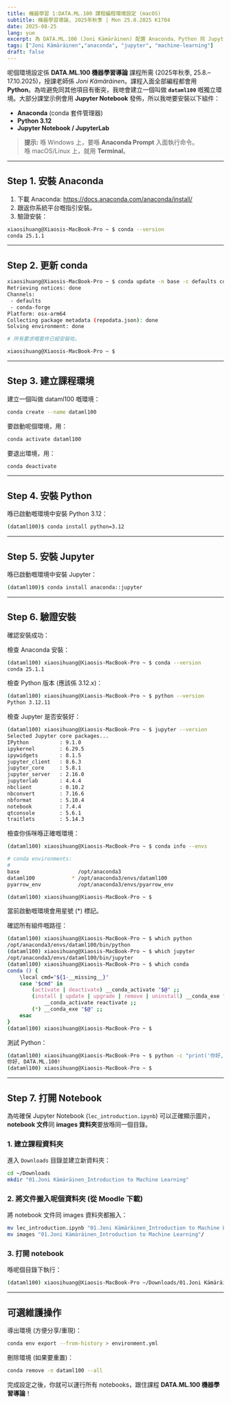```yaml
---
title: 機器學習 1:DATA.ML.100 課程編程環境設定 (macOS)
subtitle: 機器學習導論, 2025年秋季 | Mon 25.8.2025 K1704
date: 2025-08-25
lang: yue
excerpt: 為 DATA.ML.100 (Joni Kämäräinen) 配置 Anaconda、Python 同 Jupyter 嘅逐步說明。
tags: ["Joni Kämäräinen","anaconda", "jupyter", "machine-learning"]
draft: false
---
```


呢個環境設定係 **DATA.ML.100 機器學習導論** 課程所需 (2025年秋季, 25.8.–17.10.2025)，授課老師係 *Joni Kämäräinen*。課程入面全部編程都會用 **Python**。為咗避免同其他項目有衝突，我哋會建立一個叫做 **`dataml100`** 嘅獨立環境。大部分課堂示例會用 **Jupyter Notebook** 發佈，所以我哋要安裝以下組件：

- **Anaconda** (conda 套件管理器)  
- **Python 3.12**  
- **Jupyter Notebook / JupyterLab**

> **提示:** 喺 Windows 上，要喺 **Anaconda Prompt** 入面執行命令。  
> 喺 macOS/Linux 上，就用 **Terminal**。

---


## Step 1. 安裝 Anaconda

1. 下載 Anaconda: <https://docs.anaconda.com/anaconda/install/>
2. 跟返你系統平台嘅指引安裝。
3. 驗證安裝：

```bash
xiaosihuang@Xiaosis-MacBook-Pro ~ $ conda --version
conda 25.1.1
```

---

## Step 2. 更新 conda

```bash
xiaosihuang@Xiaosis-MacBook-Pro ~ $ conda update -n base -c defaults conda
Retrieving notices: done
Channels:
 - defaults
 - conda-forge
Platform: osx-arm64
Collecting package metadata (repodata.json): done
Solving environment: done

# 所有要求嘅套件已經安裝咗。

xiaosihuang@Xiaosis-MacBook-Pro ~ $ 
```

---

## Step 3. 建立課程環境

建立一個叫做 dataml100 嘅環境：

```bash
conda create --name dataml100
```

要啟動呢個環境，用：

```bash
conda activate dataml100
```

要退出環境，用：
```bash
conda deactivate
```
---

## Step 4. 安裝 Python

喺已啟動嘅環境中安裝 Python 3.12：
```bash
(dataml100)$ conda install python=3.12
```

---

## Step 5. 安裝 Jupyter

喺已啟動嘅環境中安裝 Jupyter：

```bash
(dataml100)$ conda install anaconda::jupyter
```
---


## Step 6. 驗證安裝

確認安裝成功：

檢查 Anaconda 安裝：
```bash
(dataml100) xiaosihuang@Xiaosis-MacBook-Pro ~ $ conda --version
conda 25.1.1

```

檢查 Python 版本 (應該係 3.12.x)：
```bash
(dataml100) xiaosihuang@Xiaosis-MacBook-Pro ~ $ python --version
Python 3.12.11
```

檢查 Jupyter 是否安裝好：
```bash
(dataml100) xiaosihuang@Xiaosis-MacBook-Pro ~ $ jupyter --version
Selected Jupyter core packages...
IPython          : 9.1.0
ipykernel        : 6.29.5
ipywidgets       : 8.1.5
jupyter_client   : 8.6.3
jupyter_core     : 5.8.1
jupyter_server   : 2.16.0
jupyterlab       : 4.4.4
nbclient         : 0.10.2
nbconvert        : 7.16.6
nbformat         : 5.10.4
notebook         : 7.4.4
qtconsole        : 5.6.1
traitlets        : 5.14.3
```

檢查你係咪喺正確嘅環境：
```bash
(dataml100) xiaosihuang@Xiaosis-MacBook-Pro ~ $ conda info --envs

# conda environments:
#
base                   /opt/anaconda3
dataml100            * /opt/anaconda3/envs/dataml100 
pyarrow_env            /opt/anaconda3/envs/pyarrow_env

(dataml100) xiaosihuang@Xiaosis-MacBook-Pro ~ $ 
```
當前啟動嘅環境會用星號 (*) 標記。


確認所有組件嘅路徑：
```bash
(dataml100) xiaosihuang@Xiaosis-MacBook-Pro ~ $ which python
/opt/anaconda3/envs/dataml100/bin/python
(dataml100) xiaosihuang@Xiaosis-MacBook-Pro ~ $ which jupyter
/opt/anaconda3/envs/dataml100/bin/jupyter
(dataml100) xiaosihuang@Xiaosis-MacBook-Pro ~ $ which conda
conda () {
	\local cmd="${1-__missing__}"
	case "$cmd" in
		(activate | deactivate) __conda_activate "$@" ;;
		(install | update | upgrade | remove | uninstall) __conda_exe "$@" || \return
			__conda_activate reactivate ;;
		(*) __conda_exe "$@" ;;
	esac
}
(dataml100) xiaosihuang@Xiaosis-MacBook-Pro ~ $ 
```

測試 Python：
```bash
(dataml100) xiaosihuang@Xiaosis-MacBook-Pro ~ $ python -c "print('你好, DATA.ML.100!')"
你好, DATA.ML.100!
(dataml100) xiaosihuang@Xiaosis-MacBook-Pro ~ $ 
```


---

## Step 7. 打開 Notebook

為咗確保 Jupyter Notebook (`lec_introduction.ipynb`) 可以正確顯示圖片，**notebook 文件**同 **images 資料夾**要放喺同一個目錄。

### 1. 建立課程資料夾
進入 `Downloads` 目錄並建立新資料夾：

```bash
cd ~/Downloads
mkdir "01.Joni Kämäräinen_Introduction to Machine Learning"
```

### 2. 將文件搬入呢個資料夾 (從 Moodle 下載)
將 notebook 文件同 images 資料夾都搬入：
```bash
mv lec_introduction.ipynb "01.Joni Kämäräinen_Introduction to Machine Learning"/
mv images "01.Joni Kämäräinen_Introduction to Machine Learning"/
```

### 3. 打開 notebook
喺呢個目錄下執行：
```bash
(dataml100) xiaosihuang@Xiaosis-MacBook-Pro ~/Downloads/01.Joni Kämäräinen_Introduction to Machine Learning  $ jupyter notebook lec_introduction.ipynb
```

---

## 可選維護操作

導出環境 (方便分享/重現)：

```bash
conda env export --from-history > environment.yml
```

刪除環境 (如果要重置)：

```bash
conda remove -n dataml100 --all
```

完成設定之後，你就可以運行所有 notebooks，跟住課程 **DATA.ML.100 機器學習導論**！
